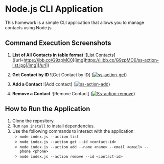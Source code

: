 # Node.js CLI Application

This homework is a simple CLI application that allows you to manage contacts using Node.js.

## Command Execution Screenshots

1. **List of All Contacts in table format**
![List Contacts] ([url=https://ibb.co/G9zpMC0][img]https://i.ibb.co/G9zpMC0/ss-action-list.jpg[/img][/url])

2. **Get Contact by ID**
![Get Contact by ID] 
(<a href="https://ibb.co/N3FBt2d"><img src="https://i.ibb.co/N3FBt2d/ss-action-get.jpg" alt="ss-action-get" border="0"></a>)

3. **Add a Contact**
![Add contact] 
(<a href="https://ibb.co/pRBrBT4"><img src="https://i.ibb.co/pRBrBT4/ss-action-add.jpg" alt="ss-action-add" border="0"></a>)

4. **Remove a Contact** 
![Remove Contact] 
(<a href="https://ibb.co/dfhwzc8"><img src="https://i.ibb.co/dfhwzc8/Ss-action-remove.jpg" alt="Ss-action-remove" border="0"></a>)

## How to Run the Application
1. Clone the repository.
2. Run `npm install` to install dependencies.
3. Use the following commands to interact with the application:
    - `node index.js --action list`
    - `node index.js --action get --id <contact-id>`
    - `node index.js --action add --name <name> --email <email> --phone <phone>`
    - `node index.js --action remove --id <contact-id>`